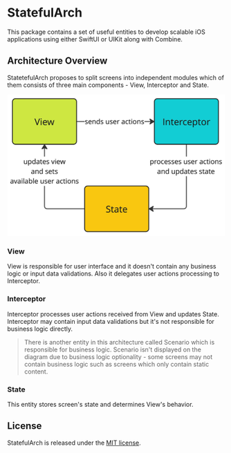 # StatefulArch

 This package contains a set of useful entities to develop scalable iOS applications using either SwiftUI or UIKit along with Combine.

## Architecture Overview

StatetefulArch proposes to split screens into independent modules which of them consists of three main components - View, Interceptor and State.

![architecture diagram](Docs/Images/ArchitectureDiagram.png)

### View

View is responsible for user interface and it doesn't contain any business logic or input data validations. Also it delegates user actions processing to Interceptor.

### Interceptor

Interceptor processes user actions received from View and updates State. Interceptor may contain input data validations but it's not responsible for business logic directly. 

> There is another entity in this architecture called Scenario which is responsible for business logic. Scenario isn't displayed on the diagram due to business logic optionality - some screens may not contain business logic such as screens which only contain static content.

### State

This entity stores screen's state and determines View's behavior.

## License

StatefulArch is released under the [MIT license](LICENSE).
